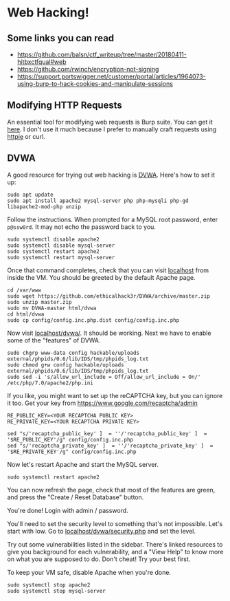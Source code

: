 
# Web Hacking!

## Some links you can read

* https://github.com/balsn/ctf_writeup/tree/master/20180411-hitbxctfqual#web
* https://github.com/rwinch/encryption-not-signing
* https://support.portswigger.net/customer/portal/articles/1964073-using-burp-to-hack-cookies-and-manipulate-sessions

## Modifying HTTP Requests

An essential tool for modifying web requests is Burp suite. You can get it [here](https://portswigger.net/burp/communitydownload). I don't use it much because I prefer to manually craft requests using [httpie](https://httpie.org/) or curl. 

## DVWA

A good resource for trying out web hacking is [DVWA](https://github.com/ethicalhack3r/DVWA). Here's how to set it up:

```
sudo apt update
sudo apt install apache2 mysql-server php php-mysqli php-gd libapache2-mod-php unzip
```

Follow the instructions. When prompted for a MySQL root password, enter `p@ssw0rd`. It may not echo the password back to you. 

```
sudo systemctl disable apache2
sudo systemctl disable mysql-server
sudo systemctl restart apache2
sudo systemctl restart mysql-server
```

Once that command completes, check that you can visit [localhost](http://localhost/) from inside the VM. You should be greeted by the default Apache page.

```
cd /var/www
sudo wget https://github.com/ethicalhack3r/DVWA/archive/master.zip
sudo unzip master.zip
sudo mv DVWA-master html/dvwa
cd html/dvwa
sudo cp config/config.inc.php.dist config/config.inc.php
```

Now visit [localhost/dvwa/](http://localhost/dvwa/). It should be working. Next we have to enable some of the "features" of DVWA. 

```
sudo chgrp www-data config hackable/uploads external/phpids/0.6/lib/IDS/tmp/phpids_log.txt
sudo chmod g+w config hackable/uploads external/phpids/0.6/lib/IDS/tmp/phpids_log.txt
sudo sed -i 's/allow_url_include = Off/allow_url_include = On/' /etc/php/7.0/apache2/php.ini
```

If you like, you might want to set up the reCAPTCHA key, but you can ignore it too. Get your key from https://www.google.com/recaptcha/admin

```
RE_PUBLIC_KEY=<YOUR RECAPTCHA PUBLIC KEY>
RE_PRIVATE_KEY=<YOUR RECAPTCHA PRIVATE KEY>

sed "s/'recaptcha_public_key' ]  = ''/'recaptcha_public_key' ]  = '$RE_PUBLIC_KEY'/g" config/config.inc.php
sed "s/'recaptcha_private_key' ]  = ''/'recaptcha_private_key' ]  = '$RE_PRIVATE_KEY'/g" config/config.inc.php
```

Now let's restart Apache and start the MySQL server. 

```
sudo systemctl restart apache2
```

You can now refresh the page, check that most of the features are green, and press the "Create / Reset Database" button. 

You're done! Login with admin / password. 

You'll need to set the security level to something that's not impossible. Let's start with low. Go to [localhost/dvwa/security.php](http://localhost/dvwa/security.php) and set the level. 

Try out some vulnerabilities listed in the sidebar. There's linked resources to give you background for each vulnerability, and a "View Help" to know more on what you are supposed to do. Don't cheat! Try your best first. 

To keep your VM safe, disable Apache when you're done. 

```
sudo systemctl stop apache2
sudo systemctl stop mysql-server
```
